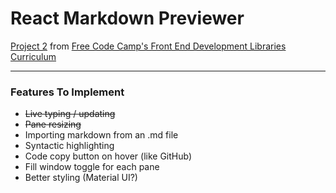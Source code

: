 # React Markdown Previewer

[Project 2](https://www.freecodecamp.org/learn/front-end-development-libraries/front-end-development-libraries-projects/build-a-markdown-previewer) from [Free Code Camp's Front End Development Libraries Curriculum](https://www.freecodecamp.org/learn/front-end-development-libraries)

---

### Features To Implement

* ~~Live typing / updating~~
* ~~Pane resizing~~
* Importing markdown from an .md file
* Syntactic highlighting
* Code copy button on hover (like GitHub)
* Fill window toggle for each pane
* Better styling (Material UI?)